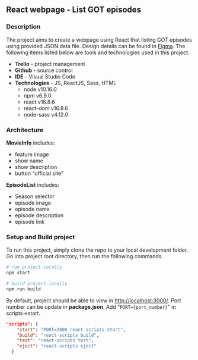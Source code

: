 ## React webpage - List GOT episodes
### Description

The project aims to create a webpage using React that listing GOT episodes using provided JSON data file. Design details can be found in [Figma](https://www.figma.com/file/cSjahZLzg3qH1fEIOxyK6g/Untitled?node-id=13%3A0 "Figma").
The following items listed below are tools and technologies used in this project.
- **Trello** - project management
- **Github** - source control
- **IDE** - Visual Studio Code
- **Technologies** - JS, ReactJS, Sass, HTML
	- node v10.16.0
	- npm v6.9.0
	- react v16.8.6
	- react-dom v16.8.6
	- node-sass v4.12.0

### Architecture

**MovieInfo** includes:
- feature image
- show name
- show description
- button "official site"

**EpisodeList** includes:
- Season selector
- episode image
- episode name
- episode description
- episode link


### Setup and Build project
To run this project, simply clone the repo to your local development folder. Go into project root directory, then run the following commands.

```bash
# run project locally
npm start

# build project locally
npm run build
```
By default, project should be able to view in [http://localhost:3000/](http://localhost:3000/). Port number can be update in **package.json**. Add "`PORT={port_number}`" in scripts->start.
```json
"scripts": {
    "start": "PORT=2000 react-scripts start",
    "build": "react-scripts build",
    "test": "react-scripts test",
    "eject": "react-scripts eject"
  }
```